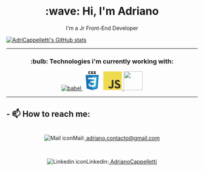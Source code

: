 <h1 align="center">:wave: Hi, I'm Adriano</h1>
<p align="center">I'm a Jr Front-End Developer</p>

[![AdriCappelletti's GitHub stats](https://github-readme-stats.vercel.app/api?username=AdriCappelletti&theme=dark)](https://github.com/anuraghazra/github-readme-stats)

<hr>
<h3 align="center">:bulb: Technologies i'm currently working with:</h3>
<p align="center"> 
 <a href="https://developer.mozilla.org/en-US/docs/Glossary/HTML5" target="_blank"> <img        src="https://upload.wikimedia.org/wikipedia/commons/thumb/6/61/HTML5_logo_and_wordmark.svg/250px-HTML5_logo_and_wordmark.svg.png" alt="babel" width="50" height="50"/> </a> 
 <a href="https://www.w3schools.com/css/" target="_blank"> <img src="https://raw.githubusercontent.com/devicons/devicon/master/icons/css3/css3-original-wordmark.svg" alt="css3"  width="50" height="50"/></a> 
 <a href="https://developer.mozilla.org/en-US/docs/Web/JavaScript" target="_blank"> <img src="https://raw.githubusercontent.com/devicons/devicon/master/icons/javascript/javascript-original.svg" alt="javascript" width="50" height="50"/> </a>
 <a href="https://www.cypress.io" target="_blank"> <img src="https://encrypted-tbn0.gstatic.com/images?q=tbn:ANd9GcRZ6-sVRAfV0OykU9ufMJDTorjj9NBBLAgSy3bkiBhVeR5IwoZmifWq5T1hJF32AflHgIM&usqp=CAU" width="50" height="50"/> </a></p>
<hr>
<h2>- 📫 How to reach me:</h2> 

<br>
<div align="center"><img src="https://www.biocober.com.ar/wp-content/uploads/2020/07/mail.png" alt="Mail icon" width="20" height="20">Mail:<a href="mailto: adriano.contacto@gmail.com"> adriano.contacto@gmail.com</a></p> <br>
<p><img src="https://image.flaticon.com/icons/png/128/174/174857.png" alt="Linkedin icon" width="20" height="20">Linkedin:<a href="https://www.linkedin.com/in/adriano-cappelletti-a114571b7/" target="_BLANK"> AdrianoCappelletti</a></div>

<!---
AdriCappelletti/AdriCappelletti is a ✨ special ✨ repository because its `README.md` (this file) appears on your GitHub profile.
You can click the Preview link to take a look at your changes.
--->
